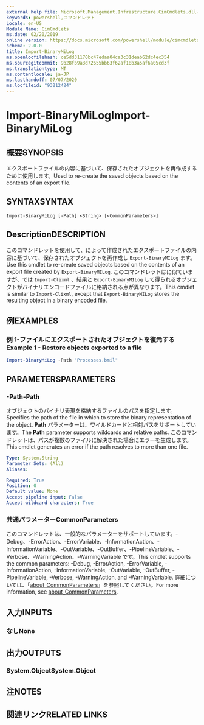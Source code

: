 ```yaml
---
external help file: Microsoft.Management.Infrastructure.CimCmdlets.dll-Help.xml
keywords: powershell,コマンドレット
Locale: en-US
Module Name: CimCmdlets
ms.date: 02/20/2019
online version: https://docs.microsoft.com/powershell/module/cimcmdlets/import-binarymilog?WT.mc_id=ps-gethelp
schema: 2.0.0
title: Import-BinaryMiLog
ms.openlocfilehash: ce5dd31170bc47edaa04ca3c31deab62dc4ec354
ms.sourcegitcommit: 9b28fb9a3d72655bb63f62af18b3a5af6a05cd3f
ms.translationtype: MT
ms.contentlocale: ja-JP
ms.lasthandoff: 07/07/2020
ms.locfileid: "93212424"
---
```

# <span data-ttu-id="d016a-103">Import-BinaryMiLog</span><span class="sxs-lookup"><span data-stu-id="d016a-103">Import-BinaryMiLog</span></span>

## <span data-ttu-id="d016a-104">概要</span><span class="sxs-lookup"><span data-stu-id="d016a-104">SYNOPSIS</span></span>
<span data-ttu-id="d016a-105">エクスポートファイルの内容に基づいて、保存されたオブジェクトを再作成するために使用します。</span><span class="sxs-lookup"><span data-stu-id="d016a-105">Used to re-create the saved objects based on the contents of an export file.</span></span>

## <span data-ttu-id="d016a-106">SYNTAX</span><span class="sxs-lookup"><span data-stu-id="d016a-106">SYNTAX</span></span>

```
Import-BinaryMiLog [-Path] <String> [<CommonParameters>]
```

## <span data-ttu-id="d016a-107">Description</span><span class="sxs-lookup"><span data-stu-id="d016a-107">DESCRIPTION</span></span>

<span data-ttu-id="d016a-108">このコマンドレットを使用して、によって作成されたエクスポートファイルの内容に基づいて、保存されたオブジェクトを再作成し `Export-BinaryMILog` ます。</span><span class="sxs-lookup"><span data-stu-id="d016a-108">Use this cmdlet to re-create saved objects based on the contents of an export file created by `Export-BinaryMILog`.</span></span> <span data-ttu-id="d016a-109">このコマンドレットはに似ていますが、では `Import-Clixml` 、結果と `Export-BinaryMILog` して得られるオブジェクトがバイナリエンコードファイルに格納される点が異なります。</span><span class="sxs-lookup"><span data-stu-id="d016a-109">This cmdlet is similar to `Import-Clixml`, except that `Export-BinaryMILog` stores the resulting object in a binary encoded file.</span></span>

## <span data-ttu-id="d016a-110">例</span><span class="sxs-lookup"><span data-stu-id="d016a-110">EXAMPLES</span></span>

### <span data-ttu-id="d016a-111">例 1-ファイルにエクスポートされたオブジェクトを復元する</span><span class="sxs-lookup"><span data-stu-id="d016a-111">Example 1 - Restore objects exported to a file</span></span>

```powershell
Import-BinaryMiLog -Path "Processes.bmil"
```

## <span data-ttu-id="d016a-112">PARAMETERS</span><span class="sxs-lookup"><span data-stu-id="d016a-112">PARAMETERS</span></span>

### <span data-ttu-id="d016a-113">-Path</span><span class="sxs-lookup"><span data-stu-id="d016a-113">-Path</span></span>

<span data-ttu-id="d016a-114">オブジェクトのバイナリ表現を格納するファイルのパスを指定します。</span><span class="sxs-lookup"><span data-stu-id="d016a-114">Specifies the path of the file in which to store the binary representation of the object.</span></span> <span data-ttu-id="d016a-115">**Path** パラメーターは、ワイルドカードと相対パスをサポートしています。</span><span class="sxs-lookup"><span data-stu-id="d016a-115">The **Path** parameter supports wildcards and relative paths.</span></span> <span data-ttu-id="d016a-116">このコマンドレットは、パスが複数のファイルに解決された場合にエラーを生成します。</span><span class="sxs-lookup"><span data-stu-id="d016a-116">This cmdlet generates an error if the path resolves to more than one file.</span></span>

```yaml
Type: System.String
Parameter Sets: (All)
Aliases:

Required: True
Position: 0
Default value: None
Accept pipeline input: False
Accept wildcard characters: True
```

### <span data-ttu-id="d016a-117">共通パラメーター</span><span class="sxs-lookup"><span data-stu-id="d016a-117">CommonParameters</span></span>
<span data-ttu-id="d016a-118">このコマンドレットは、一般的なパラメーターをサポートしています。-Debug、-ErrorAction、-ErrorVariable、-InformationAction、-InformationVariable、-OutVariable、-OutBuffer、-PipelineVariable、-Verbose、-WarningAction、-WarningVariable です。</span><span class="sxs-lookup"><span data-stu-id="d016a-118">This cmdlet supports the common parameters: -Debug, -ErrorAction, -ErrorVariable, -InformationAction, -InformationVariable, -OutVariable, -OutBuffer, -PipelineVariable, -Verbose, -WarningAction, and -WarningVariable.</span></span> <span data-ttu-id="d016a-119">詳細については、「[about_CommonParameters](https://go.microsoft.com/fwlink/?LinkID=113216)」を参照してください。</span><span class="sxs-lookup"><span data-stu-id="d016a-119">For more information, see [about_CommonParameters](https://go.microsoft.com/fwlink/?LinkID=113216).</span></span>

## <span data-ttu-id="d016a-120">入力</span><span class="sxs-lookup"><span data-stu-id="d016a-120">INPUTS</span></span>

### <span data-ttu-id="d016a-121">なし</span><span class="sxs-lookup"><span data-stu-id="d016a-121">None</span></span>

## <span data-ttu-id="d016a-122">出力</span><span class="sxs-lookup"><span data-stu-id="d016a-122">OUTPUTS</span></span>

### <span data-ttu-id="d016a-123">System.Object</span><span class="sxs-lookup"><span data-stu-id="d016a-123">System.Object</span></span>

## <span data-ttu-id="d016a-124">注</span><span class="sxs-lookup"><span data-stu-id="d016a-124">NOTES</span></span>

## <span data-ttu-id="d016a-125">関連リンク</span><span class="sxs-lookup"><span data-stu-id="d016a-125">RELATED LINKS</span></span>
